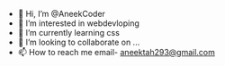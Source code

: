 - 👋 Hi, I’m @AneekCoder
- 👀 I’m interested in webdevloping 
- 🌱 I’m currently learning css
- 💞️ I’m looking to collaborate on ...
- 📫 How to reach me email- aneektah293@gmail.com

<!---
AneekCoder/AneekCoder is a ✨ special ✨ repository because its `README.md` (this file) appears on your GitHub profile.
You can click the Preview link to take a look at your changes.
--->
